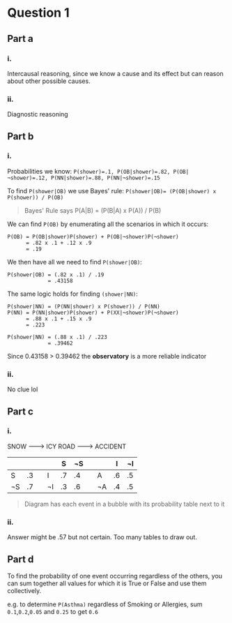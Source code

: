 # Question 1
## Part a
### i.
Intercausal reasoning, since we know a cause and its effect but can reason about other possible causes.

### ii.
Diagnostic reasoning

## Part b
### i.
Probabilities we know:
`P(shower)=.1, P(OB|shower)=.82, P(OB|¬shower)=.12, P(NN|shower)=.88, P(NN|¬shower)=.15`

To find `P(shower|OB)` we use Bayes' rule:
`P(shower|OB)= (P(OB|shower) x P(shower)) / P(OB)`

> Bayes' Rule says P(A|B) = (P(B|A) x P(A)) / P(B)

We can find `P(OB)` by enumerating all the scenarios in which it occurs:

```
P(OB) = P(OB|shower)P(shower) + P(OB|¬shower)P(¬shower)
      = .82 x .1 + .12 x .9
      = .19
```

We then have all we need to find `P(shower|OB)`:

```
P(shower|OB) = (.82 x .1) / .19
             = .43158
```

The same logic holds for finding `(shower|NN)`:

```
P(shower|NN) = (P(NN|shower) x P(shower)) / P(NN)
P(NN) = P(NN|shower)P(shower) + P(XX|¬shower)P(¬shower)
      = .88 x .1 + .15 x .9
      = .223

P(shower|NN) = (.88 x .1) / .223
             = .39462
```
Since 0.43158 > 0.39462 the **observatory** is a more reliable indicator

### ii.
No clue lol


## Part c
### i.
SNOW  ---> ICY ROAD ---> ACCIDENT

|   |      | |    | S | ¬S  | |    |  I | ¬I |
|---|------|-|----|---|-----|-|----|----|----|
| S | .3   | |  I |.7 | .4  | |  A | .6 | .5 |
|¬S | .7   | | ¬I |.3 | .6  | | ¬A | .4 | .5 |
      
>Diagram has each event in a bubble with its probability table next to it

### ii.
Answer might be .57 but not certain. Too many tables to draw out.

## Part d
To find the probability of one event occurring regardless of the others, you can sum together all values for which it is True or False and use them collectively.

e.g. to determine `P(Asthma)` regardless of Smoking or Allergies, sum `0.1`,`0.2`,`0.05` and `0.25` to get `0.6`
